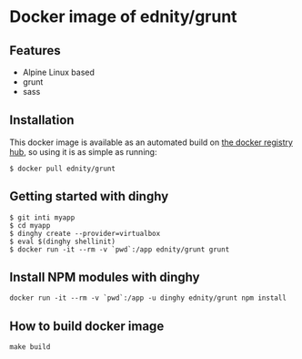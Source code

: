 # Docker image of ednity/grunt

## Features

* Alpine Linux based
* grunt
* sass

## Installation

This docker image is available as an automated build on [the docker registry hub](https://hub.docker.com/r/ednity/grunt/), so using it is as simple as running:


```console
$ docker pull ednity/grunt
```

## Getting started with dinghy

```
$ git inti myapp
$ cd myapp
$ dinghy create --provider=virtualbox
$ eval $(dinghy shellinit)
$ docker run -it --rm -v `pwd`:/app ednity/grunt grunt
```

## Install NPM modules with dinghy

```
docker run -it --rm -v `pwd`:/app -u dinghy ednity/grunt npm install
```

## How to build docker image

```
make build
```
